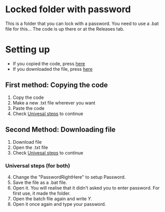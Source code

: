 # Locked folder with password
This is a folder that you can lock with a password. You need to use a .bat file for this...
The code is up there or at the Releases tab.

# Setting up
- If you copied the code, press [here](https://github.com/andrecodeV1/Locked-folder-with-password/edit/main/README.md#first-method-copying-the-code)
- If you downloaded the file, press [here](https://github.com/andrecodeV1/Locked-folder-with-password/edit/main/README.md#second-method-downloading-file)

## First method: Copying the code
1. Copy the code
2. Make a new .txt file wherever you want
3. Paste the code
4. Check [Univesal steps](https://github.com/andrecodeV1/Locked-folder-with-password/edit/main/README.md#second-method-downloading-file) to continue

## Second Method: Downloading file
1. Download file
2. Open the .txt file
3. Check [Univesal steps](https://github.com/andrecodeV1/Locked-folder-with-password/edit/main/README.md#second-method-downloading-file) to continue

### Universal steps (for both)
4. Change the "PasswordRightHere" to setup Password.
5. Save the file as a .bat file.
6. Open it. You will realise that it didn't asked you to enter password. For first use, it made the folder.
7. Open the batch file again and write *Y*.
8. Open it once again and type your password.
